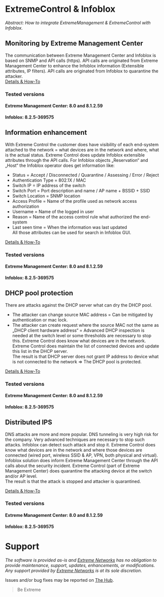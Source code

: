 # ExtremeControl & Infoblox

_Abstract: How to integrate ExtremeManagement & ExtremeControl with Infoblox._

## Monitoring by Extreme Management Center
The communication between Extreme Management Center and Infoblox is based on SNMP and API calls (https). API calls are originated from Extreme Management Center to enhance the Infoblox information (Extensible attributes, IP filters). API calls are originated from Infoblox to quarantine the attacker.  
[Details & How-To](monitoring/README.md)
### Tested versions
#### Extreme Management Center: 8.0 and 8.1.2.59
#### Infoblox: 8.2.5-369575


## Information enhancement
With Extreme Control the customer does have visibility of each end-system attached to the network = what devices are in the network and where, what is the actual status. Extreme Control does update Infoblox extensible attributes through the API calls.
For Infoblox objects „Reservation“ and „Host“ the Infoblox operator does get information like:
*	Status = Accept / Disconnected / Quarantine / Assessing / Error / Reject
*	Authentication Type = 802.1X / MAC 
*	Switch IP = IP address of the switch
*	Switch Port = Port description and name / AP name + BSSID + SSID
*	Switch Location = SNMP location
*	Access Profile = Name of the profile used as network access authorization 
*	Username = Name of the logged in user
*	Reason = Name of the access control rule what authorized the end-system
*	Last seen time = When the information was last updated  
All those attributes can be used for search in Infoblox GUI.

[Details & How-To](ext_attributes/README.md)
### Tested versions
#### Extreme Management Center: 8.0 and 8.1.2.59
#### Infoblox: 8.2.5-369575

## DHCP pool protection
There are attacks against the DHCP server what can dry the DHCP pool.
* The attacker can change source MAC address = Can be mitigated by authentication or mac lock.
* The attacker can create request where the source MAC not the same as „DHCP client hardware address“ = Advanced DHCP inspection is needed at the switch level or some thresholds are necessary to stop this.
Extreme Control does know what devices are in the network. Extreme Control does maintain the list of connected devices and update this list in the DHCP server.  
The result is that DHCP server does not grant IP address to device what is not connected to the network => The DHCP pool is protected.

[Details & How-To](dhcp/README.md)
### Tested versions
#### Extreme Management Center: 8.0 and 8.1.2.59
#### Infoblox: 8.2.5-369575

## Distributed IPS
DNS attacks are more and more popular. DNS tunneling is very high risk for the company.
Very advanced techniques are necessary to stop such attacks. Infoblox can detect such attack and stop it.
Extreme Control does know what devices are in the network and where those devices are connected (wired port, wireless SSID & AP, VPN, both physical and virtual).
Infoblox solution does inform Extreme Management Center through the API calls about the security incident. 
Extreme Control (part of Extreme Management Center) does quarantine the attacking device at the switch and/or AP level.  
The result is that the attack is stopped and attacker is quarantined.

[Details & How-To](dips/README.md)
### Tested versions
#### Extreme Management Center: 8.0 and 8.1.2.59
#### Infoblox: 8.2.5-369575

# Support
_The software is provided as-is and [Extreme Networks](http://www.extremenetworks.com/) has no obligation to provide maintenance, support, updates, enhancements, or modifications. Any support provided by [Extreme Networks](http://www.extremenetworks.com/) is at its sole discretion._

Issues and/or bug fixes may be reported on [The Hub](https://community.extremenetworks.com/extreme).

>Be Extreme